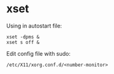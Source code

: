 # xset

Using in autostart file:

```
xset -dpms &
xset s off &
```

Edit config file with sudo:

```
/etc/X11/xorg.conf.d/<number-monitor>
```

